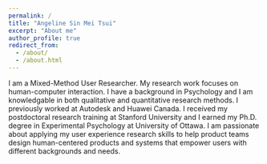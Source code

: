 ```yaml
---
permalink: /
title: "Angeline Sin Mei Tsui"
excerpt: "About me"
author_profile: true
redirect_from: 
  - /about/
  - /about.html
---
```


I am a Mixed-Method User Researcher. My research work focuses on human-computer interaction. I have a background in Psychology and I am knowledgable in both qualitative and quantitative research methods. I previously worked at Autodesk and Huawei Canada. I received my postdoctoral research training at Stanford University and I earned my Ph.D. degree in Experimental Psychology at University of Ottawa. I am passionate about applying my user experience research skills to help product teams design human-centered products and systems that empower users with different backgrounds and needs. 
